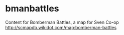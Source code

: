 # bmanbattles

Content for Bomberman Battles, a map for Sven Co-op
http://scmapdb.wikidot.com/map:bomberman-battles
